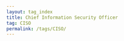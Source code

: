 ```yaml
---
layout: tag_index
title: Chief Information Security Officer
tag: CISO
permalink: /tags/CISO/
---
```

